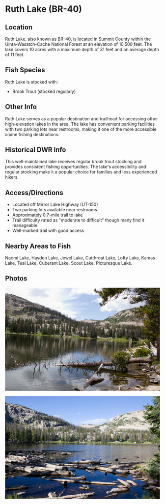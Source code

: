 # Ruth Lake (BR-40)

## Location
Ruth Lake, also known as BR-40, is located in Summit County within the Uinta-Wasatch-Cache National Forest at an elevation of 10,500 feet. The lake covers 10 acres with a maximum depth of 31 feet and an average depth of 11 feet.

## Fish Species
Ruth Lake is stocked with:
- Brook Trout (stocked regularly)

## Other Info
Ruth Lake serves as a popular destination and trailhead for accessing other high-elevation lakes in the area. The lake has convenient parking facilities with two parking lots near restrooms, making it one of the more accessible alpine fishing destinations.

## Historical DWR Info
This well-maintained lake receives regular brook trout stocking and provides consistent fishing opportunities. The lake's accessibility and regular stocking make it a popular choice for families and less experienced hikers.

## Access/Directions
- Located off Mirror Lake Highway (UT-150)
- Two parking lots available near restrooms
- Approximately 0.7-mile trail to lake
- Trail difficulty rated as "moderate to difficult" though many find it manageable
- Well-marked trail with good access

## Nearby Areas to Fish
Naomi Lake, Hayden Lake, Jewel Lake, Cutthroat Lake, Lofty Lake, Kamas Lake, Teal Lake, Cuberant Lake, Scout Lake, Picturesque Lake.

## Photos
![Ruth Lake Utah](../photos/ruth-lake-1.jpg)

![Ruth Lake Mountain View](../photos/ruth-lake-2.jpg)